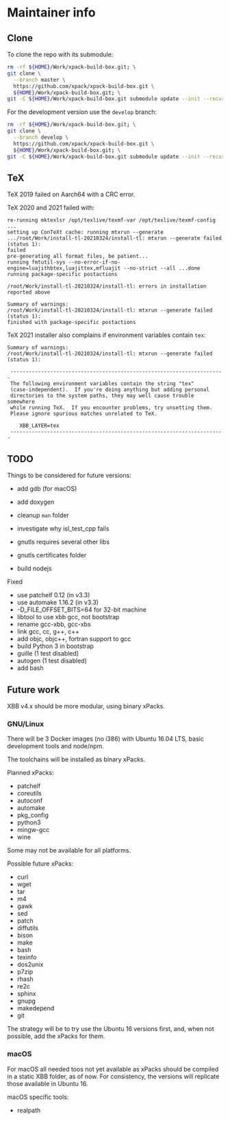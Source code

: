 # Maintainer info

## Clone

To clone the repo with its submodule:

```sh
rm -rf ${HOME}/Work/xpack-build-box.git; \
git clone \
  --branch master \
  https://github.com/xpack/xpack-build-box.git \
  ${HOME}/Work/xpack-build-box.git; \
git -C ${HOME}/Work/xpack-build-box.git submodule update --init --recursive
```

For the development version use the `develop` branch:

```sh
rm -rf ${HOME}/Work/xpack-build-box.git; \
git clone \
  --branch develop \
  https://github.com/xpack/xpack-build-box.git \
  ${HOME}/Work/xpack-build-box.git; \
git -C ${HOME}/Work/xpack-build-box.git submodule update --init --recursive
```

## TeX

TeX 2019 failed on Aarch64 with a CRC error.

TeX 2020 and 2021 failed with:

```console
re-running mktexlsr /opt/texlive/texmf-var /opt/texlive/texmf-config ...
setting up ConTeXt cache: running mtxrun --generate .../root/Work/install-tl-20210324/install-tl: mtxrun --generate failed (status 1):
failed
pre-generating all format files, be patient...
running fmtutil-sys --no-error-if-no-engine=luajithbtex,luajittex,mfluajit --no-strict --all ...done
running package-specific postactions

/root/Work/install-tl-20210324/install-tl: errors in installation reported above

Summary of warnings:
/root/Work/install-tl-20210324/install-tl: mtxrun --generate failed (status 1):
finished with package-specific postactions
```

TeX 2021 installer also complains if environment variables contain `tex`:

```console
Summary of warnings:
/root/Work/install-tl-20210324/install-tl: mtxrun --generate failed (status 1):

 ----------------------------------------------------------------------
 The following environment variables contain the string "tex"
 (case-independent).  If you're doing anything but adding personal
 directories to the system paths, they may well cause trouble somewhere
 while running TeX.  If you encounter problems, try unsetting them.
 Please ignore spurious matches unrelated to TeX.

    XBB_LAYER=tex
 ----------------------------------------------------------------------
```

## TODO

Things to be considered for future versions:

- add gdb (for macOS)
- add doxygen
- cleanup `man` folder
- investigate why isl_test_cpp fails
- gnutls requires several other libs
- gnutls certificates folder

- build nodejs

Fixed

- use patchelf 0.12 (in v3.3)
- use automake 1.16.2 (in v3.3)
- -D_FILE_OFFSET_BITS=64 for 32-bit machine
- libtool to use xbb gcc, not bootstrap
- rename gcc-xbb, gcc-xbs
- link gcc, cc, g++, c++
- add objc, objc++, fortran support to gcc
- build Python 3 in bootstrap
- guille (1 test disabled)
- autogen (1 test disabled)
- add bash

## Future work

XBB v4.x should be more modular, using binary xPacks.

### GNU/Linux

There will be 3 Docker images (no i386) with Ubuntu 16.04 LTS,
basic development tools and node/npm.

The toolchains will be installed as binary xPacks.

Planned xPacks:

- patchelf
- coreutils
- autoconf
- automake
- pkg_config
- python3
- mingw-gcc
- wine

Some may not be available for all platforms.

Possible future xPacks:

- curl
- wget
- tar
- m4
- gawk
- sed
- patch
- diffutils
- bison
- make
- bash
- texinfo
- dos2unix
- p7zip
- rhash
- re2c
- sphinx
- gnupg
- makedepend
- git

The strategy will be to try use the Ubuntu 16 versions first, and,
when not possible, add the xPacks for them.

### macOS

For macOS all needed toos not yet available as xPacks should be
compiled in a static XBB folder, as of now. For consistency,
the versions will replicate those available in Ubuntu 16.

macOS specific tools:

- realpath
